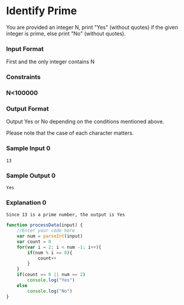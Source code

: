 # Identify Prime

You are provided an integer N, print "Yes" (without quotes) if the given integer is prime, else print "No" (without quotes).

### Input Format

First and the only integer contains N

### Constraints

### N<100000

### Output Format

Output Yes or No depending on the conditions mentioned above.

Please note that the case of each character matters.

### Sample Input 0
```
13
```
### Sample Output 0
```
Yes
```
### Explanation 0
```
Since 13 is a prime number, the output is Yes
```
```javascript
function processData(input) {
    //Enter your code here
    var num = parseInt(input)
    var count = 0
    for(var i = 2; i < num -1; i++){
        if(num % i == 0){
            count++
        }
    }
    if(count == 0 || num == 2)
        console.log("Yes")
    else
        console.log("No")
} 
```